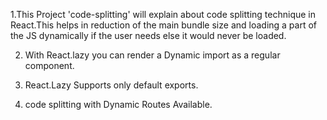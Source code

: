 1.This Project 'code-splitting' will explain about code splitting technique in React.This helps in reduction of the main bundle size and loading a part of the JS dynamically if the user needs else it would never be loaded.

2. With React.lazy you can render a Dynamic import as a regular component.

3. React.Lazy Supports only default exports.

4. code splitting with Dynamic Routes Available.